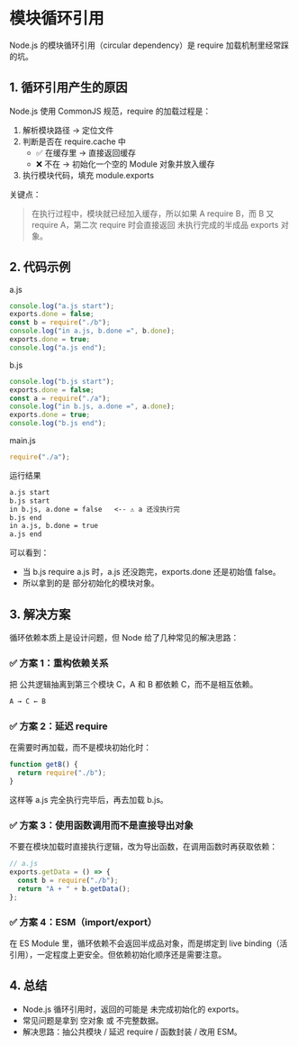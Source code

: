 # 模块循环引用

Node.js 的模块循环引用（circular dependency）是 require 加载机制里经常踩的坑。

## 1. 循环引用产生的原因

Node.js 使用 CommonJS 规范，require 的加载过程是：

1. 解析模块路径 → 定位文件
2. 判断是否在 require.cache 中
   - ✅ 在缓存里 → 直接返回缓存
   - ❌ 不在 → 初始化一个空的 Module 对象并放入缓存
3. 执行模块代码，填充 module.exports

关键点：

> 在执行过程中，模块就已经加入缓存，所以如果 A require B，而 B 又 require A，第二次 require 时会直接返回 未执行完成的半成品 exports 对象。

## 2. 代码示例

a.js

```js
console.log("a.js start");
exports.done = false;
const b = require("./b");
console.log("in a.js, b.done =", b.done);
exports.done = true;
console.log("a.js end");
```

b.js

```js
console.log("b.js start");
exports.done = false;
const a = require("./a");
console.log("in b.js, a.done =", a.done);
exports.done = true;
console.log("b.js end");
```

main.js

```js
require("./a");
```

运行结果

```txt
a.js start
b.js start
in b.js, a.done = false   <-- ⚠️ a 还没执行完
b.js end
in a.js, b.done = true
a.js end
```

可以看到：

- 当 b.js require a.js 时，a.js 还没跑完，exports.done 还是初始值 false。
- 所以拿到的是 部分初始化的模块对象。

## 3. 解决方案

循环依赖本质上是设计问题，但 Node 给了几种常见的解决思路：

### ✅ 方案 1：重构依赖关系

把 公共逻辑抽离到第三个模块 C，A 和 B 都依赖 C，而不是相互依赖。

```txt
A → C ← B
```

### ✅ 方案 2：延迟 require

在需要时再加载，而不是模块初始化时：

```js
function getB() {
  return require("./b");
}
```

这样等 a.js 完全执行完毕后，再去加载 b.js。

### ✅ 方案 3：使用函数调用而不是直接导出对象

不要在模块加载时直接执行逻辑，改为导出函数，在调用函数时再获取依赖：

```js
// a.js
exports.getData = () => {
  const b = require("./b");
  return "A + " + b.getData();
};
```

### ✅ 方案 4：ESM（import/export）

在 ES Module 里，循环依赖不会返回半成品对象，而是绑定到 live binding（活引用），一定程度上更安全。但依赖初始化顺序还是需要注意。

## 4. 总结

- Node.js 循环引用时，返回的可能是 未完成初始化的 exports。
- 常见问题是拿到 空对象 或 不完整数据。
- 解决思路：抽公共模块 / 延迟 require / 函数封装 / 改用 ESM。
